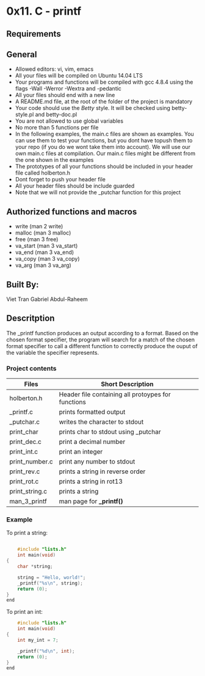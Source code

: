 # 0x11. C - printf

## Requirements
## General
- Allowed editors: vi, vim, emacs
- All your files will be compiled on Ubuntu 14.04 LTS
- Your programs and functions will be compiled with gcc 4.8.4 using the flags -Wall -Werror -Wextra and -pedantic
- All your files should end with a new line
- A README.md file, at the root of the folder of the project is mandatory
- Your code should use the _Betty_ style. It will be checked using betty-style.pl and betty-doc.pl
- You are not allowed to use global variables
- No more than 5 functions per file
- In the following examples, the main.c files are shown as examples. You can use them to test your functions, but you dont have topush them to your repo (if you do we wont take them into account). We will use our own main.c files at compilation. Our main.c files might be different from the one shown in the examples
- The prototypes of all your functions should be included in your header file called holberton.h
- Dont forget to push your header file
- All your header files should be include guarded
- Note that we will not provide the \_putchar function for this project

## Authorized functions and macros
- write (man 2 write)
- malloc (man 3 malloc)
- free (man 3 free)
- va\_start (man 3 va\_start)
- va\_end (man 3 va\_end)
- va\_copy (man 3 va\_copy)
- va\_arg (man 3 va\_arg)

## Built By:
Viet Tran
Gabriel Abdul-Raheem

## Descritption
The \_printf function produces an output according to a format. Based on the chosen format specifier, the program will search for a match of the chosen format specifier to call a different function to correctly produce the ouput of the variable the specifier represents.
### Project contents

Files | Short Description |
| --- | --- |
|holberton.h | Header file containing all protoypes for functions|
|\_printf.c | prints formatted output |
|\_putchar.c | writes the character to stdout|
|print\_char | prints char to stdout using \_putchar |
|print\_dec.c | print a decimal number |
|print\_int.c | print an integer |
|print\_number.c | print any number to stdout|
|print\_rev.c | prints a string in reverse order |
|print\_rot.c | prints a string in rot13|
|print\_string.c | prints a string|
|man\_3\_printf | man page for **\_printf()** 
### Example
To print a string:
```c

	#include "lists.h"
	int main(void)
{
	char *string;

	string = "Hello, world!";
	_printf("%s\n", string);
	return (0);
}
end
```
To print an int:
```c
	#include "lists.h"
	int main(void)
{
	int my_int = 7;

	_printf("%d\n", int);
	return (0);
}
end
```
